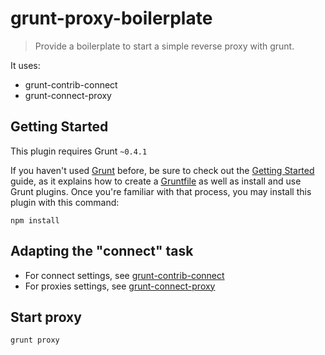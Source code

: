 # grunt-proxy-boilerplate

> Provide a boilerplate to start a simple reverse proxy with grunt.

It uses:
* grunt-contrib-connect
* grunt-connect-proxy


## Getting Started
This plugin requires Grunt `~0.4.1`

If you haven't used [Grunt](http://gruntjs.com/) before, be sure to check out the [Getting Started](http://gruntjs.com/getting-started) guide, as it explains how to create a [Gruntfile](http://gruntjs.com/sample-gruntfile) as well as install and use Grunt plugins. Once you're familiar with that process, you may install this plugin with this command:

```shell
npm install
```

## Adapting the "connect" task

* For connect settings, see [grunt-contrib-connect](https://github.com/gruntjs/grunt-contrib-connect)
* For proxies settings, see [grunt-connect-proxy](https://github.com/drewzboto/grunt-connect-proxy)

## Start proxy

```shell
grunt proxy
```